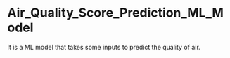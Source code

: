 # Air_Quality_Score_Prediction_ML_Model
It is a ML model that takes some inputs to predict the quality of air. 
